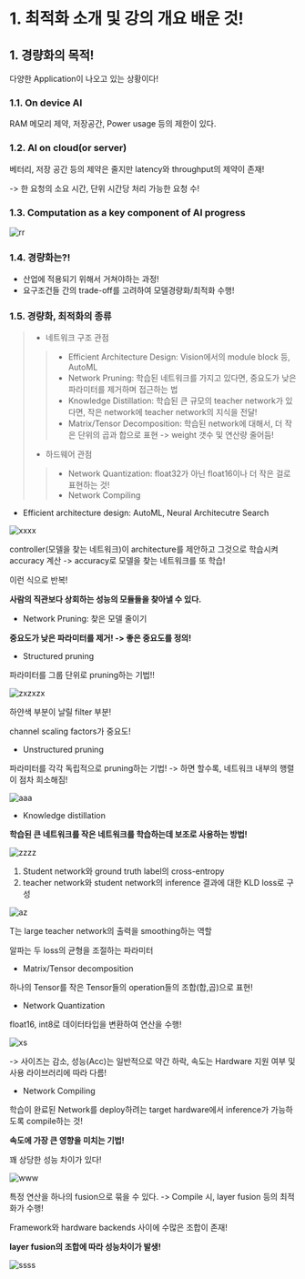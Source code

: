 # 1. 최적화 소개 및 강의 개요 배운 것!

## 1. 경량화의 목적!

다양한 Application이 나오고 있는 상황이다!

### 1.1. On device AI

RAM 메모리 제약, 저장공간, Power usage 등의 제한이 있다.

### 1.2. AI on cloud(or server)

베터리, 저장 공간 등의 제약은 줄지만 latency와 throughput의 제약이 존재!

-> 한 요청의 소요 시간, 단위 시간당 처리 가능한 요청 수!

### 1.3. Computation as a key component of AI progress

![rr](https://user-images.githubusercontent.com/59636424/142800441-c8c54b4c-c854-4af2-9d78-c5e4b35820f9.PNG)

### 1.4. 경량화는?!

* 산업에 적용되기 위해서 거쳐야하는 과정!
* 요구조건들 간의 trade-off를 고려하여 모델경량화/최적화 수행!

### 1.5. 경량화, 최적화의 종류

> * 네트워크 구조 관점
>> * Efficient Architecture Design: Vision에서의 module block 등, AutoML
>> * Network Pruning: 학습된 네트워크를 가지고 있다면, 중요도가 낮은 파라미터를 제거하며 접근하는 법
>> * Knowledge Distillation: 학습된 큰 규모의 teacher network가 있다면, 작은 network에 teacher network의 지식을 전달!
>> * Matrix/Tensor Decomposition: 학습된 network에 대해서, 더 작은 단위의 곱과 합으로 표현 -> weight 갯수 및 연산량 줄어듬!
> * 하드웨어 관점
>> * Network Quantization: float32가 아닌 float16이나 더 작은 걸로 표현하는 것!
>> * Network Compiling

* Efficient architecture design: AutoML, Neural Architecutre Search

![xxxx](https://user-images.githubusercontent.com/59636424/142801571-113ca5ff-08c0-4ad2-ae2b-a5b789f75997.PNG)

controller(모델을 찾는 네트워크)이 architecture를 제안하고 그것으로 학습시켜 accuracy 계산 -> accuracy로 모델을 찾는 네트워크를 또 학습!

이런 식으로 반복!

**사람의 직관보다 상회하는 성능의 모듈들을 찾아낼 수 있다.**

* Network Pruning: 찾은 모델 줄이기

**중요도가 낮은 파라미터를 제거! -> 좋은 중요도를 정의!**

* Structured pruning

파라미터를 그룹 단위로 pruning하는 기법!!

![zxzxzx](https://user-images.githubusercontent.com/59636424/142801950-8f03f293-911c-41b9-afe9-7e439520557c.PNG)

하얀색 부분이 날릴 filter 부분!

channel scaling factors가 중요도!

* Unstructured pruning

파라미터를 각각 독립적으로 pruning하는 기법! -> 하면 할수록, 네트워크 내부의 행렬이 점차 희소해짐!

![aaa](https://user-images.githubusercontent.com/59636424/142802088-e20b389e-7849-4c82-a462-6cd9fde4f737.PNG)

* Knowledge distillation

**학습된 큰 네트워크를 작은 네트워크를 학습하는데 보조로 사용하는 방법!**

![zzzz](https://user-images.githubusercontent.com/59636424/142802324-05c35b82-3b83-44b8-bff3-ee59713de9a8.PNG)

1) Student network와 ground truth label의 cross-entropy
2) teacher network와 student network의 inference 결과에 대한 KLD loss로 구성

![az](https://user-images.githubusercontent.com/59636424/142802531-f09c6263-0cae-4914-88de-c725e58b7023.PNG)

T는 large teacher network의 출력을 smoothing하는 역할

알파는 두 loss의 균형을 조절하는 파라미터

* Matrix/Tensor decomposition

하나의 Tensor를 작은 Tensor들의 operation들의 조합(합,곱)으로 표현!

* Network Quantization

float16, int8로 데이터타입을 변환하여 연산을 수행!

![xs](https://user-images.githubusercontent.com/59636424/142802782-08012514-6cd3-4f62-a1ee-ef4bf57d9a48.PNG)

-> 사이즈는 감소, 성능(Acc)는 일반적으로 약간 하락, 속도는 Hardware 지원 여부 및 사용 라이브러리에 따라 다름!

* Network Compiling

학습이 완료된 Network를 deploy하려는 target hardware에서 inference가 가능하도록 compile하는 것!

**속도에 가장 큰 영향을 미치는 기법!**

꽤 상당한 성능 차이가 있다!

![www](https://user-images.githubusercontent.com/59636424/142803057-a21e3d39-fc9d-44e2-b998-8de3718a2bcd.PNG)

특정 연산을 하나의 fusion으로 묶을 수 있다. -> Compile 시, layer fusion 등의 최적화가 수행!

Framework와 hardware backends 사이에 수많은 조합이 존재!

**layer fusion의 조합에 따라 성능차이가 발생!**

![ssss](https://user-images.githubusercontent.com/59636424/142803178-ebb34527-37d7-4dcd-b2e7-1fd2a85e0c14.PNG)

